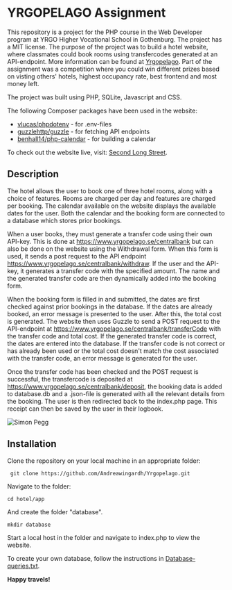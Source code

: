 # YRGOPELAGO Assignment

This repository is a project for the PHP course in the Web Developer program at YRGO Higher Vocational School in Gothenburg. The project has a MIT license. The purpose of the project was to build a hotel website, where classmates could book rooms using transfercodes generated at an API-endpoint. More information can be found at [Yrgopelago](https://www.yrgopelago.se/). Part of the assignment was a competition where you could win different prizes based on visting others' hotels, highest occupancy rate, best frontend and most money left.

The project was built using PHP, SQLite, Javascript and CSS.

The following Composer packages have been used in the website:

- [vlucas/phpdotenv](https://github.com/vlucas/phpdotenv) - for .env-files
- [guzzlehttp/guzzle](https://github.com/guzzle/guzzle) - for fetching API endpoints
- [benhall14/php-calendar](https://github.com/benhall14/php-calendar) - for building a calendar

To check out the website live, visit: [Second Long Street](https://viktor-tpd.se/hotel/).

## Description

The hotel allows the user to book one of three hotel rooms, along with a choice of features. Rooms are charged per day and features are charged per booking. The calendar available on the website displays the available dates for the user. Both the calendar and the booking form are connected to a database which stores prior bookings.

When a user books, they must generate a transfer code using their own API-key. This is done at https://www.yrgopelago.se/centralbank but can also be done on the website using the Withdrawal form. When this form is used, it sends a post request to the API endpoint https://www.yrgopelago.se/centralbank/withdraw. If the user and the API-key, it generates a transfer code with the specified amount. The name and the generated transfer code are then dynamically added into the booking form.

When the booking form is filled in and submitted, the dates are first checked against prior bookings in the database. If the dates are already booked, an error message is presented to the user. After this, the total cost is generated. The website then uses Guzzle to send a POST request to the API-endpoint at https://www.yrgopelago.se/centralbank/transferCode with the transfer code and total cost. If the generated transfer code is correct, the dates are entered into the database. If the transfer code is not correct or has already been used or the total cost doesn't match the cost associated with the transfer code, an error message is generated for the user.

Once the transfer code has been checked and the POST request is successful, the transfercode is deposited at https://www.yrgopelago.se/centralbank/deposit, the booking data is added to database.db and a .json-file is generated with all the relevant details from the booking. The user is then redirected back to the index.php page. This receipt can then be saved by the user in their logbook.

![Simon Pegg](https://i.giphy.com/media/v1.Y2lkPTc5MGI3NjExNThoZDIzOHFneGY2YTYyOTMxeG5tMmJyaDByb2FsbjRydHVpeWNraSZlcD12MV9pbnRlcm5hbF9naWZfYnlfaWQmY3Q9Zw/QsyPRpG6WVR6SYfBVw/giphy.gif)

## Installation

Clone the repository on your local machine in an appropriate folder:

```
 git clone https://github.com/Andreawingardh/Yrgopelago.git
```

Navigate to the folder:

```
cd hotel/app
```

And create the folder "database".

```
mkdir database
```

Start a local host in the folder and navigate to index.php to view the website.

To create your own database, follow the instructions in [Database-queries.txt](/app/database/database-queries.txt).

**Happy travels!**
